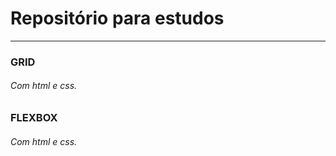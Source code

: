 # Repositório para estudos
<hr>

<h3> GRID </h3>
<h6>Com html e css. </h6>

<h3> FLEXBOX </h3>
<h6>Com html e css. </h6>
